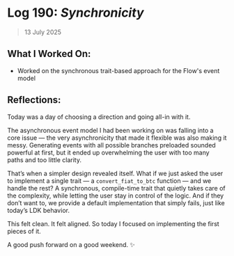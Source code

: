 # Log 190: _Synchronicity_

> 13 July 2025

## What I Worked On:

- Worked on the synchronous trait-based approach for the Flow's event model

## Reflections:

Today was a day of choosing a direction and going all-in with it.

The asynchronous event model I had been working on was falling into a core issue
— the very asynchronicity that made it flexible was also making it messy.
Generating events with all possible branches preloaded sounded powerful at
first, but it ended up overwhelming the user with too many paths and too little
clarity.

That’s when a simpler design revealed itself. What if we just asked the user to
implement a single trait — a `convert_fiat_to_btc` function — and we handle the
rest? A synchronous, compile-time trait that quietly takes care of the
complexity, while letting the user stay in control of the logic. And if they
don’t want to, we provide a default implementation that simply fails, just like
today’s LDK behavior.

This felt clean. It felt aligned. So today I focused on implementing the first
pieces of it.

A good push forward on a good weekend. ✨
